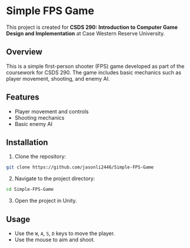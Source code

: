 # Simple FPS Game

This project is created for **CSDS 290: Introduction to Computer Game Design and Implementation** at Case Western Reserve University.

## Overview

This is a simple first-person shooter (FPS) game developed as part of the coursework for CSDS 290. The game includes basic mechanics such as player movement, shooting, and enemy AI.

## Features

- Player movement and controls
- Shooting mechanics
- Basic enemy AI

## Installation

1. Clone the repository:

```sh
git clone https://github.com/jasonli2446/Simple-FPS-Game
```

2. Navigate to the project directory:

```sh
cd Simple-FPS-Game
```

3. Open the project in Unity.
## Usage

- Use the `W`, `A`, `S`, `D` keys to move the player.
- Use the mouse to aim and shoot.
